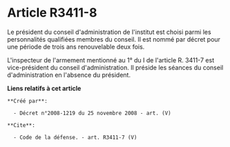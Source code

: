 # Article R3411-8

Le président du conseil d'administration de l'institut est choisi parmi les personnalités qualifiées membres du conseil. Il
est nommé par décret pour une période de trois ans renouvelable deux fois.

L'inspecteur de l'armement mentionné au 1° du I de l'article R. 3411-7 est vice-président du conseil d'administration. Il
préside les séances du conseil d'administration en l'absence du président.

**Liens relatifs à cet article**

	**Créé par**:

	  - Décret n°2008-1219 du 25 novembre 2008 - art. (V)

	**Cite**:

	  - Code de la défense. - art. R3411-7 (V)
